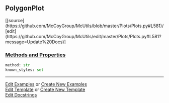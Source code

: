 ## <a id="McUtils.Plots.Plots.PolygonPlot">PolygonPlot</a> 
<div class="docs-source-link" markdown="1">
[[source](https://github.com/McCoyGroup/McUtils/blob/master/Plots/Plots.py#L581)/[edit](https://github.com/McCoyGroup/McUtils/edit/master/Plots/Plots.py#L581?message=Update%20Docs)]
</div>



<div class="collapsible-section">
 <div class="collapsible-section collapsible-section-header" markdown="1">
 
### <a class="collapse-link" data-toggle="collapse" href="#methods">Methods and Properties</a> <a class="float-right" data-toggle="collapse" href="#methods"><i class="fa fa-chevron-down"></i></a>

 </div>
 <div class="collapsible-section collapsible-section-body collapse" id="methods" markdown="1">

```python
method: str
known_styles: set
```


 </div>
</div>




___

[Edit Examples](https://github.com/McCoyGroup/McUtils/edit/gh-pages/ci/examples/McUtils/Plots/Plots/PolygonPlot.md) or 
[Create New Examples](https://github.com/McCoyGroup/McUtils/new/gh-pages/?filename=ci/examples/McUtils/Plots/Plots/PolygonPlot.md) <br/>
[Edit Template](https://github.com/McCoyGroup/McUtils/edit/gh-pages/ci/docs/McUtils/Plots/Plots/PolygonPlot.md) or 
[Create New Template](https://github.com/McCoyGroup/McUtils/new/gh-pages/?filename=ci/docs/templates/McUtils/Plots/Plots/PolygonPlot.md) <br/>
[Edit Docstrings](https://github.com/McCoyGroup/McUtils/edit/master/Plots/Plots.py#L581?message=Update%20Docs)